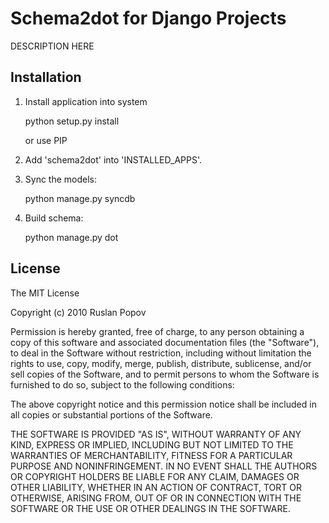 Schema2dot for Django Projects
==============================

DESCRIPTION HERE

## Installation ##

1. Install application into system

    python setup.py install

   or use PIP

2. Add 'schema2dot' into 'INSTALLED_APPS'.

3. Sync the models:

    python manage.py syncdb

4. Build schema:

    python manage.py dot

## License ##

The MIT License

Copyright (c) 2010 Ruslan Popov

Permission is hereby granted, free of charge, to any person obtaining a copy
of this software and associated documentation files (the "Software"), to deal
in the Software without restriction, including without limitation the rights
to use, copy, modify, merge, publish, distribute, sublicense, and/or sell
copies of the Software, and to permit persons to whom the Software is
furnished to do so, subject to the following conditions:

The above copyright notice and this permission notice shall be included in
all copies or substantial portions of the Software.

THE SOFTWARE IS PROVIDED "AS IS", WITHOUT WARRANTY OF ANY KIND, EXPRESS OR
IMPLIED, INCLUDING BUT NOT LIMITED TO THE WARRANTIES OF MERCHANTABILITY,
FITNESS FOR A PARTICULAR PURPOSE AND NONINFRINGEMENT. IN NO EVENT SHALL THE
AUTHORS OR COPYRIGHT HOLDERS BE LIABLE FOR ANY CLAIM, DAMAGES OR OTHER
LIABILITY, WHETHER IN AN ACTION OF CONTRACT, TORT OR OTHERWISE, ARISING FROM,
OUT OF OR IN CONNECTION WITH THE SOFTWARE OR THE USE OR OTHER DEALINGS IN
THE SOFTWARE.
